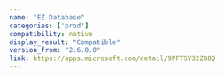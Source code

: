 ```yaml
---
name: "EZ Database"
categories: ['prod']
compatibility: native
display_result: "Compatible"
version_from: "2.6.0.0"
link: https://apps.microsoft.com/detail/9PFTSV32Z88Q
---
```

